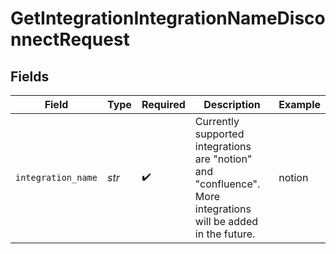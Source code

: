 # GetIntegrationIntegrationNameDisconnectRequest


## Fields

| Field                                                                                                          | Type                                                                                                           | Required                                                                                                       | Description                                                                                                    | Example                                                                                                        |
| -------------------------------------------------------------------------------------------------------------- | -------------------------------------------------------------------------------------------------------------- | -------------------------------------------------------------------------------------------------------------- | -------------------------------------------------------------------------------------------------------------- | -------------------------------------------------------------------------------------------------------------- |
| `integration_name`                                                                                             | *str*                                                                                                          | :heavy_check_mark:                                                                                             | Currently supported integrations are "notion" and "confluence". More integrations will be added in the future. | notion                                                                                                         |